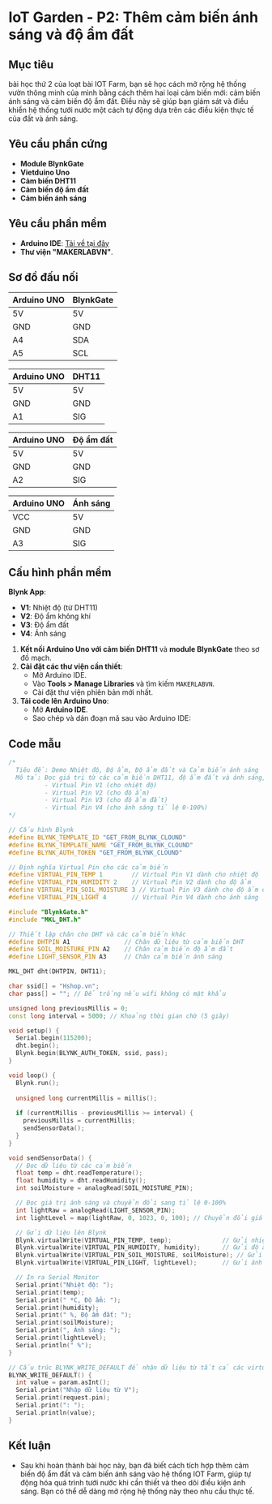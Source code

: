 
# IoT Garden - P2: Thêm cảm biến ánh sáng và độ ẩm đất 

## Mục tiêu
bài học thứ 2 của loạt bài IOT Farm, bạn sẽ học cách mở rộng hệ thống vườn thông minh của mình bằng cách thêm hai loại cảm biến mới: cảm biến ánh sáng và cảm biến độ ẩm đất. Điều này sẽ giúp bạn giám sát và điều khiển hệ thống tưới nước một cách tự động dựa trên các điều kiện thực tế của đất và ánh sáng.

## Yêu cầu phần cứng
- **Module BlynkGate**
- **Vietduino Uno**
- **Cảm biến DHT11**
- **Cảm biến độ ẩm đất**
- **Cảm biến ánh sáng**

## Yêu cầu phần mềm

- **Arduino IDE**: [Tải về tại đây](https://www.arduino.cc/en/software)
- **Thư viện "MAKERLABVN"**.

## Sơ đồ đấu nối

| **Arduino UNO**   | **BlynkGate**  |
|--------------|----------------|
| 5V          | 5V             |
| GND          | GND            |
| A4           | SDA            |
| A5           | SCL            |

| **Arduino UNO**      | **DHT11**  |
|--------------|---------------|
| 5V          | 5V            |
| GND          | GND           |
| A1           | SIG            |


| **Arduino UNO**   | **Độ ẩm đất**  |
|--------------|----------------|
| 5V          | 5V             |
| GND          | GND            |
| A2           | SIG            |

| **Arduino UNO**   | **Ánh sáng**  |
|--------------|----------------|
| VCC          | 5V             |
| GND          | GND            |
| A3           | SIG            |


## Cấu hình phần mềm
**Blynk App**:
   - **V1**: Nhiệt độ (từ DHT11)
   - **V2**: Độ ẩm không khí
   - **V3**: Độ ẩm đất
   - **V4**: Ánh sáng


1. **Kết nối Arduino Uno với cảm biến DHT11** và **module BlynkGate** theo sơ đồ mạch.
2. **Cài đặt các thư viện cần thiết**:
   - Mở Arduino IDE.
   - Vào **Tools > Manage Libraries** và tìm kiếm `MAKERLABVN`.
   - Cài đặt thư viện phiên bản mới nhất.
3. **Tải code lên Arduino Uno**:
   - Mở **Arduino IDE**.
   - Sao chép và dán đoạn mã sau vào Arduino IDE:


## Code mẫu
```cpp
/*
  Tiêu đề: Demo Nhiệt độ, Độ ẩm, Độ ẩm đất và Cảm biến ánh sáng
  Mô tả: Đọc giá trị từ các cảm biến DHT11, độ ẩm đất và ánh sáng, gửi lên Blynk mỗi 5 giây.
          - Virtual Pin V1 (cho nhiệt độ)
          - Virtual Pin V2 (cho độ ẩm)
          - Virtual Pin V3 (cho độ ẩm đất)
          - Virtual Pin V4 (cho ánh sáng tỉ lệ 0-100%)
*/

// Cấu hình Blynk
#define BLYNK_TEMPLATE_ID "GET_FROM_BLYNK_CLOUND"
#define BLYNK_TEMPLATE_NAME "GET_FROM_BLYNK_CLOUND"
#define BLYNK_AUTH_TOKEN "GET_FROM_BLYNK_CLOUND"

// Định nghĩa Virtual Pin cho các cảm biến
#define VIRTUAL_PIN_TEMP 1        // Virtual Pin V1 dành cho nhiệt độ
#define VIRTUAL_PIN_HUMIDITY 2    // Virtual Pin V2 dành cho độ ẩm
#define VIRTUAL_PIN_SOIL_MOISTURE 3 // Virtual Pin V3 dành cho độ ẩm đất
#define VIRTUAL_PIN_LIGHT 4       // Virtual Pin V4 dành cho ánh sáng

#include "BlynkGate.h"
#include "MKL_DHT.h"

// Thiết lập chân cho DHT và các cảm biến khác
#define DHTPIN A1               // Chân dữ liệu từ cảm biến DHT
#define SOIL_MOISTURE_PIN A2    // Chân cảm biến độ ẩm đất
#define LIGHT_SENSOR_PIN A3     // Chân cảm biến ánh sáng

MKL_DHT dht(DHTPIN, DHT11);

char ssid[] = "Hshop.vn";
char pass[] = ""; // Để trống nếu wifi không có mật khẩu

unsigned long previousMillis = 0;
const long interval = 5000; // Khoảng thời gian chờ (5 giây)

void setup() {
  Serial.begin(115200);
  dht.begin();
  Blynk.begin(BLYNK_AUTH_TOKEN, ssid, pass);
}

void loop() {
  Blynk.run();
  
  unsigned long currentMillis = millis();
  
  if (currentMillis - previousMillis >= interval) {
    previousMillis = currentMillis;
    sendSensorData();
  }
}

void sendSensorData() {
  // Đọc dữ liệu từ các cảm biến
  float temp = dht.readTemperature();
  float humidity = dht.readHumidity();
  int soilMoisture = analogRead(SOIL_MOISTURE_PIN);

  // Đọc giá trị ánh sáng và chuyển đổi sang tỉ lệ 0-100%
  int lightRaw = analogRead(LIGHT_SENSOR_PIN);
  int lightLevel = map(lightRaw, 0, 1023, 0, 100); // Chuyển đổi giá trị ánh sáng

  // Gửi dữ liệu lên Blynk
  Blynk.virtualWrite(VIRTUAL_PIN_TEMP, temp);              // Gửi nhiệt độ lên Blynk
  Blynk.virtualWrite(VIRTUAL_PIN_HUMIDITY, humidity);      // Gửi độ ẩm lên Blynk
  Blynk.virtualWrite(VIRTUAL_PIN_SOIL_MOISTURE, soilMoisture); // Gửi độ ẩm đất
  Blynk.virtualWrite(VIRTUAL_PIN_LIGHT, lightLevel);       // Gửi ánh sáng (0-100%)

  // In ra Serial Monitor
  Serial.print("Nhiệt độ: ");
  Serial.print(temp);
  Serial.print(" *C, Độ ẩm: ");
  Serial.print(humidity);
  Serial.print(" %, Độ ẩm đất: ");
  Serial.print(soilMoisture);
  Serial.print(", Ánh sáng: ");
  Serial.print(lightLevel);
  Serial.println(" %");
}

// Cấu trúc BLYNK_WRITE_DEFAULT để nhận dữ liệu từ tất cả các virtual pin
BLYNK_WRITE_DEFAULT() {
  int value = param.asInt();
  Serial.print("Nhập dữ liệu từ V");
  Serial.print(request.pin);
  Serial.print(": ");
  Serial.println(value);
}

```

## Kết luận
- Sau khi hoàn thành bài học này, bạn đã biết cách tích hợp thêm cảm biến độ ẩm đất và cảm biến ánh sáng vào hệ thống IOT Farm, giúp tự động hóa quá trình tưới nước khi cần thiết và theo dõi điều kiện ánh sáng. Bạn có thể dễ dàng mở rộng hệ thống này theo nhu cầu thực tế.
